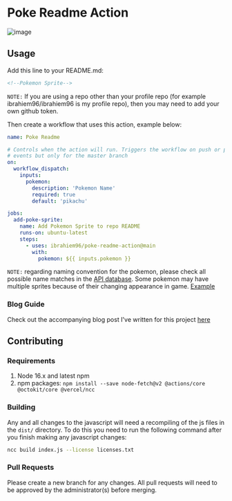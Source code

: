 # Poke Readme Action

![image](https://user-images.githubusercontent.com/11240575/210016262-8f323377-576d-424f-b328-cf002a3789ec.png)

## Usage

Add this line to your README.md:
```markdown
<!--Pokemon Sprite-->
```

`NOTE:` If you are using a repo other than your profile repo (for example ibrahiem96/ibrahiem96 is my profile repo), then you may need to add your own github token.

Then create a workflow that uses this action, example below:

```yaml
name: Poke Readme

# Controls when the action will run. Triggers the workflow on push or pull request
# events but only for the master branch
on:
  workflow_dispatch:
    inputs:
      pokemon:
        description: 'Pokemon Name'
        required: true
        default: 'pikachu'

jobs:
  add-poke-sprite:
    name: Add Pokemon Sprite to repo README
    runs-on: ubuntu-latest
    steps:
      - uses: ibrahiem96/poke-readme-action@main
        with:
          pokemon: ${{ inputs.pokemon }}

```

`NOTE:` regarding naming convention for the pokemon, please check all possible name matches in the [API database](https://github.com/PokeAPI/pokeapi/blob/master/data/v2/csv/pokemon.csv). Some pokemon may have multiple sprites because of their changing appearance in game. [Example](https://github.com/ibrahiem96/poke-readme-action/issues/4)

### Blog Guide
Check out the accompanying blog post I've written for this project [here](https://dev.to/imohammd/creating-a-github-action-that-adds-a-pokemon-sprite-to-your-repo-readme-1lcd)

## Contributing

### Requirements
1. Node 16.x and latest npm
2. npm packages: `npm install --save node-fetch@v2 @actions/core @octokit/core @vercel/ncc`

### Building
Any and all changes to the javascript will need a recompiling of the js files in the `dist/` directory. To do this you need to run the following command after you finish making any javascript changes:
```bash
ncc build index.js --license licenses.txt
```

### Pull Requests
Please create a new branch for any changes. All pull requests will need to be approved by the administrator(s) before merging. 

